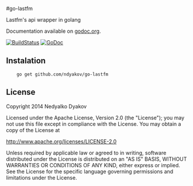 #go-lastfm

Lastfm's api wrapper in golang

Documentation available on [godoc.org](http://godoc.org/github.com/ndyakov/go-lastfm).

[![BuildStatus](https://travis-ci.org/ndyakov/go-lastfm.png)](https://travis-ci.org/ndyakov/go-lastfm)
[![GoDoc](https://godoc.org/github.com/ndyakov/go-lastfm?status.png)](https://godoc.org/github.com/ndyakov/go-lastfm)

## Instalation

```
    go get github.com/ndyakov/go-lastfm
```

## License
   Copyright 2014 Nedyalko Dyakov

   Licensed under the Apache License, Version 2.0 (the "License");
   you may not use this file except in compliance with the License.
   You may obtain a copy of the License at

   http://www.apache.org/licenses/LICENSE-2.0

   Unless required by applicable law or agreed to in writing, software
   distributed under the License is distributed on an "AS IS" BASIS,
   WITHOUT WARRANTIES OR CONDITIONS OF ANY KIND, either express or implied.
   See the License for the specific language governing permissions and
   limitations under the License.


